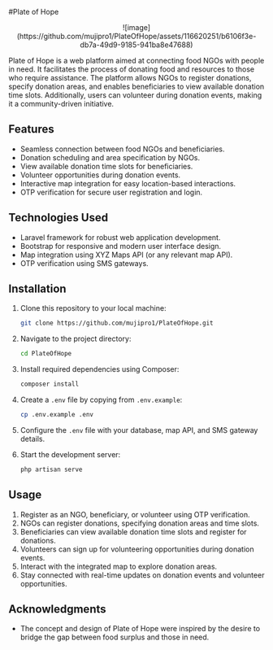 #Plate of Hope

<p align='center'>![image](https://github.com/mujipro1/PlateOfHope/assets/116620251/b6106f3e-db7a-49d9-9185-941ba8e47688)</p>

Plate of Hope is a web platform aimed at connecting food NGOs with people in need. It facilitates the process of donating food and resources to those who require assistance. The platform allows NGOs to register donations, specify donation areas, and enables beneficiaries to view available donation time slots. Additionally, users can volunteer during donation events, making it a community-driven initiative.


## Features

- Seamless connection between food NGOs and beneficiaries.
- Donation scheduling and area specification by NGOs.
- View available donation time slots for beneficiaries.
- Volunteer opportunities during donation events.
- Interactive map integration for easy location-based interactions.
- OTP verification for secure user registration and login.

## Technologies Used

- Laravel framework for robust web application development.
- Bootstrap for responsive and modern user interface design.
- Map integration using XYZ Maps API (or any relevant map API).
- OTP verification using SMS gateways.

## Installation

1. Clone this repository to your local machine:

   ```sh
   git clone https://github.com/mujipro1/PlateOfHope.git
   ```

2. Navigate to the project directory:

   ```sh
   cd PlateOfHope
   ```

3. Install required dependencies using Composer:

   ```sh
   composer install
   ```

4. Create a `.env` file by copying from `.env.example`:

   ```sh
   cp .env.example .env
   ```

5. Configure the `.env` file with your database, map API, and SMS gateway details.


6. Start the development server:

   ```sh
   php artisan serve
   ```

## Usage

1. Register as an NGO, beneficiary, or volunteer using OTP verification.
2. NGOs can register donations, specifying donation areas and time slots.
3. Beneficiaries can view available donation time slots and register for donations.
4. Volunteers can sign up for volunteering opportunities during donation events.
5. Interact with the integrated map to explore donation areas.
6. Stay connected with real-time updates on donation events and volunteer opportunities.

## Acknowledgments

- The concept and design of Plate of Hope were inspired by the desire to bridge the gap between food surplus and those in need.
